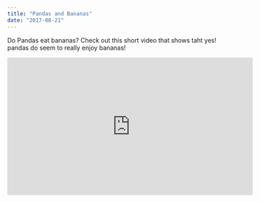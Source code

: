 ```yaml
---
title: "Pandas and Bananas"
date: "2017-08-21"
---
```


Do Pandas eat bananas? Check out this short video that shows taht yes! pandas do seem to really enjoy bananas!

<iframe width="560" height="315" src="https://www.youtube.com/embed/4SZl1r2O_bY" frameborder="0" allowfullscreen></iframe>
